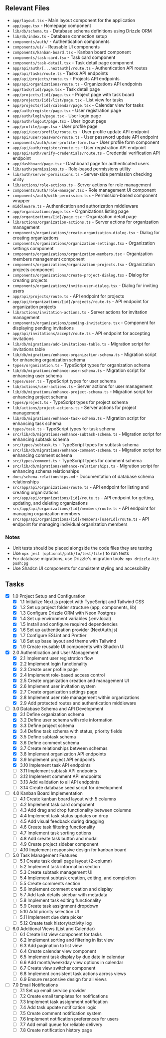 ## Relevant Files

- `app/layout.tsx` - Main layout component for the application
- `app/page.tsx` - Homepage component
- `lib/db/schema.ts` - Database schema definitions using Drizzle ORM
- `lib/db/index.ts` - Database connection setup
- `components/auth/` - Authentication components
- `components/ui/` - Reusable UI components
- `components/kanban-board.tsx` - Kanban board component
- `components/task-card.tsx` - Task card component
- `components/task-detail.tsx` - Task detail page component
- `app/api/auth/[...nextauth]/route.ts` - Authentication API routes
- `app/api/tasks/route.ts` - Tasks API endpoints
- `app/api/projects/route.ts` - Projects API endpoints
- `app/api/organizations/route.ts` - Organizations API endpoints
- `app/task/[id]/page.tsx` - Task detail page
- `app/projects/[id]/page.tsx` - Project page with task board
- `app/projects/[id]/list/page.tsx` - List view for tasks
- `app/projects/[id]/calendar/page.tsx` - Calendar view for tasks
- `app/auth/register/page.tsx` - User registration page
- `app/auth/login/page.tsx` - User login page
- `app/auth/logout/page.tsx` - User logout page
- `app/profile/page.tsx` - User profile page
- `app/api/user/profile/route.ts` - User profile update API endpoint
- `app/api/user/password/route.ts` - User password update API endpoint
- `components/auth/user-profile-form.tsx` - User profile form component
- `app/api/auth/register/route.ts` - User registration API endpoint
- `app/api/auth/verify-credentials/route.ts` - Credential verification API endpoint
- `app/dashboard/page.tsx` - Dashboard page for authenticated users
- `lib/auth/permissions.ts` - Role-based permissions utility
- `lib/auth/server-permissions.ts` - Server-side permission checking utility
- `lib/actions/role-actions.ts` - Server actions for role management
- `components/auth/role-manager.tsx` - Role management UI component
- `components/auth/with-permission.tsx` - Permission-based component wrapper
- `middleware.ts` - Authentication and authorization middleware
- `app/organizations/page.tsx` - Organizations listing page
- `app/organizations/[id]/page.tsx` - Organization detail page
- `lib/actions/organization-actions.ts` - Server actions for organization management
- `components/organizations/create-organization-dialog.tsx` - Dialog for creating organizations
- `components/organizations/organization-settings.tsx` - Organization settings component
- `components/organizations/organization-members.tsx` - Organization members management component
- `components/organizations/organization-projects.tsx` - Organization projects component
- `components/organizations/create-project-dialog.tsx` - Dialog for creating projects
- `components/organizations/invite-user-dialog.tsx` - Dialog for inviting users
- `app/api/projects/route.ts` - API endpoint for projects
- `app/api/organizations/[id]/projects/route.ts` - API endpoint for organization projects
- `lib/actions/invitation-actions.ts` - Server actions for invitation management
- `components/organizations/pending-invitations.tsx` - Component for displaying pending invitations
- `app/api/invitations/accept/route.ts` - API endpoint for accepting invitations
- `lib/db/migrations/add-invitations-table.ts` - Migration script for invitations table
- `lib/db/migrations/enhance-organization-schema.ts` - Migration script for enhancing organization schema
- `types/organization.ts` - TypeScript types for organization schema
- `lib/db/migrations/enhance-user-schema.ts` - Migration script for enhancing user schema
- `types/user.ts` - TypeScript types for user schema
- `lib/actions/user-actions.ts` - Server actions for user management
- `lib/db/migrations/enhance-project-schema.ts` - Migration script for enhancing project schema
- `types/project.ts` - TypeScript types for project schema
- `lib/actions/project-actions.ts` - Server actions for project management
- `lib/db/migrations/enhance-task-schema.ts` - Migration script for enhancing task schema
- `types/task.ts` - TypeScript types for task schema
- `src/lib/db/migrations/enhance-subtask-schema.ts` - Migration script for enhancing subtask schema
- `src/types/subtask.ts` - TypeScript types for subtask schema
- `src/lib/db/migrations/enhance-comment-schema.ts` - Migration script for enhancing comment schema
- `src/types/comment.ts` - TypeScript types for comment schema
- `src/lib/db/migrations/enhance-relationships.ts` - Migration script for enhancing schema relationships
- `docs/schema-relationships.md` - Documentation of database schema relationships
- `src/app/api/organizations/route.ts` - API endpoint for listing and creating organizations
- `src/app/api/organizations/[id]/route.ts` - API endpoint for getting, updating, and deleting organizations
- `src/app/api/organizations/[id]/members/route.ts` - API endpoint for managing organization members
- `src/app/api/organizations/[id]/members/[userId]/route.ts` - API endpoint for managing individual organization members

### Notes

- Unit tests should be placed alongside the code files they are testing
- Use `npx jest [optional/path/to/test/file]` to run tests
- For database migrations, use Drizzle's migration tools: `npx drizzle-kit push:pg`
- Use Shadcn UI components for consistent styling and accessibility

## Tasks

- [x] 1.0 Project Setup and Configuration
  - [x] 1.1 Initialize Next.js project with TypeScript and Tailwind CSS
  - [x] 1.2 Set up project folder structure (app, components, lib)
  - [x] 1.3 Configure Drizzle ORM with Neon Postgres
  - [x] 1.4 Set up environment variables (.env.local)
  - [x] 1.5 Install and configure required dependencies
  - [x] 1.6 Set up authentication provider (NextAuth.js)
  - [x] 1.7 Configure ESLint and Prettier
  - [x] 1.8 Set up base layout and theme with Tailwind
  - [x] 1.9 Create reusable UI components with Shadcn UI

- [x] 2.0 Authentication and User Management
  - [x] 2.1 Implement user registration flow
  - [x] 2.2 Implement login functionality
  - [x] 2.3 Create user profile page
  - [x] 2.4 Implement role-based access control
  - [x] 2.5 Create organization creation and management UI
  - [x] 2.6 Implement user invitation system
  - [x] 2.7 Create organization settings page
  - [x] 2.8 Implement user role management within organizations
  - [x] 2.9 Add protected routes and authentication middleware

- [ ] 3.0 Database Schema and API Development
  - [x] 3.1 Define organization schema
  - [x] 3.2 Define user schema with role information
  - [x] 3.3 Define project schema
  - [x] 3.4 Define task schema with status, priority fields
  - [x] 3.5 Define subtask schema
  - [x] 3.6 Define comment schema
  - [x] 3.7 Create relationships between schemas
  - [x] 3.8 Implement organization API endpoints
  - [x] 3.9 Implement project API endpoints
  - [x] 3.10 Implement task API endpoints
  - [ ] 3.11 Implement subtask API endpoints
  - [ ] 3.12 Implement comment API endpoints
  - [ ] 3.13 Add validation to all API endpoints
  - [ ] 3.14 Create database seed script for development

- [ ] 4.0 Kanban Board Implementation
  - [ ] 4.1 Create kanban board layout with 5 columns
  - [ ] 4.2 Implement task card component
  - [ ] 4.3 Add drag and drop functionality between columns
  - [ ] 4.4 Implement task status updates on drop
  - [ ] 4.5 Add visual feedback during dragging
  - [ ] 4.6 Create task filtering functionality
  - [ ] 4.7 Implement task sorting options
  - [ ] 4.8 Add create task button and modal
  - [ ] 4.9 Create project sidebar component
  - [ ] 4.10 Implement responsive design for kanban board

- [ ] 5.0 Task Management Features
  - [ ] 5.1 Create task detail page layout (2-column)
  - [ ] 5.2 Implement task information section
  - [ ] 5.3 Create subtask management UI
  - [ ] 5.4 Implement subtask creation, editing, and completion
  - [ ] 5.5 Create comments section
  - [ ] 5.6 Implement comment creation and display
  - [ ] 5.7 Add task details sidebar with metadata
  - [ ] 5.8 Implement task editing functionality
  - [ ] 5.9 Create task assignment dropdown
  - [ ] 5.10 Add priority selection UI
  - [ ] 5.11 Implement due date picker
  - [ ] 5.12 Create task history/activity log

- [ ] 6.0 Additional Views (List and Calendar)
  - [ ] 6.1 Create list view component for tasks
  - [ ] 6.2 Implement sorting and filtering in list view
  - [ ] 6.3 Add pagination to list view
  - [ ] 6.4 Create calendar view component
  - [ ] 6.5 Implement task display by due date in calendar
  - [ ] 6.6 Add month/week/day view options in calendar
  - [ ] 6.7 Create view switcher component
  - [ ] 6.8 Implement consistent task actions across views
  - [ ] 6.9 Ensure responsive design for all views

- [ ] 7.0 Email Notifications
  - [ ] 7.1 Set up email service provider
  - [ ] 7.2 Create email templates for notifications
  - [ ] 7.3 Implement task assignment notification
  - [ ] 7.4 Add task update notification logic
  - [ ] 7.5 Create comment notification system
  - [ ] 7.6 Implement notification preferences for users
  - [ ] 7.7 Add email queue for reliable delivery
  - [ ] 7.8 Create notification history page 